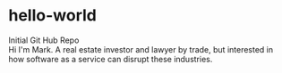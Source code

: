 # hello-world
Initial Git Hub Repo <br>
Hi I'm Mark. A real estate investor and lawyer by trade, but interested in how software as a service can disrupt these industries.

